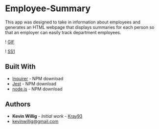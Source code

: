 # Employee-Summary

This app was designed to take in information about employees and generates an HTML webpage that displays summaries for each person so that an employer can easily track department employees.

! [GIF](https://github.com/Kray93/Employee-Summary/blob/main/output/images/screencastify.gif?raw=true)

! [SS1](https://github.com/Kray93/Employee-Summary/blob/main/output/images/ss1.png?raw=true)

## Built With

* [Inquirer](https://www.npmjs.com/package/inquirer#questions) - NPM download
* [Jest](https://www.npmjs.com/package/jest) - NPM download
* [node.js](https://www.npmjs.com/package/node.js) - NPM download

## Authors

* **Kevin Willig** - *Initial work* - [Kray93](https://github.com/Kray93)
* [kevinwillig@gmail.com](mailto:kevinwillig@gmail.com)